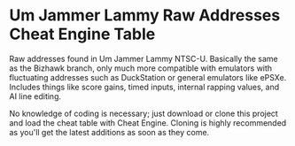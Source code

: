 # Um Jammer Lammy Raw Addresses Cheat Engine Table
Raw addresses found in Um Jammer Lammy NTSC-U. Basically the same as the Bizhawk branch, only much more compatible with emulators with fluctuating addresses such as DuckStation or general emulators like ePSXe.
Includes things like score gains, timed inputs, internal rapping values, and AI line editing. <p>
No knowledge of coding is necessary; just download or clone this project and load the cheat table with Cheat Engine. Cloning is highly recommended as you'll get the latest additions as soon as they come.<p>
